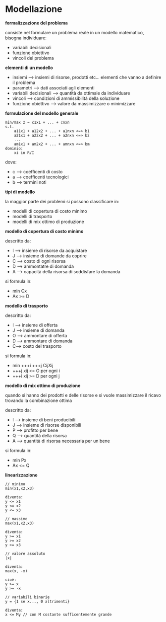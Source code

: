 # Modellazione

**formalizzazione del problema**

consiste nel formulare un problema reale in un modello matematico, bisogna individuare:
* variabili decisionali
* funzione obiettivo
* vincoli del problema

**elementi di un modello**

* insiemi --> insiemi di risorse, prodotti etc... elementi che vanno a definire il problema
* parametri --> dati associati agli elementi
* variabili decisionali --> quantità da ottimale da individuare
* vincoli --> condizioni di ammissibilità della soluzione
* funzione obiettivo --> valore da massimizzare o minimizzare

**formulazione del modello generale**

```
min/max z = c1x1 + ... + cnxn
s.t.
    a11x1 + a12x2 + ... + a1nxn <=> b1
    a21x1 + a22x2 + ... + a2nxn <=> b2
    ...
    am1x1 + am2x2 + ... + amnxn <=> bm
dominio:
    xi in R/I
```

dove:
* c --> coefficenti di costo
* a --> coefficenti tecnologici
* b --> termini noti

**tipi di modello**

la maggior parte dei problemi si possono classificare in:
* modelli di copertura di costo minimo
* modelli di trasporto
* modelli di mix ottimo di produzione

**modello di copertura di costo minimo**

descritto da:
* I --> insieme di risorse da acquistare
* J --> insieme di domande da coprire
* C --> costo di ogni risorsa
* D --> ammontatre di domanda
* A --> capacità della risorsa di soddisfare la domanda

si formula in:
* min Cx
* Ax >= D

**modello di trasporto**

descritto da:
* I --> insieme di offerta
* J --> insieme di domanda
* O --> ammontare di offerta
* D --> ammontare di domanda
* C--> costo del trasporto

si formula in:
* min +++i +++j CijXij
* +++j xij <= O per ogni i
* +++i xij >= D per ogni j

**modello di mix ottimo di produzione**

quando si hanno dei prodotti e delle risorse e si vuole massimizzare il ricavo trovando la combinazione ottima

descritto da:
* I --> insieme di beni producibili
* J --> insieme di risorse disponibili
* P --> profitto per bene
* Q --> quantità della risorsa
* A --> quantità di risorsa necessaria per un bene

si formula in:
* min Px
* Ax <= Q

**linearizzazione**

```
// minimo
min(x1,x2,x3)

diventa:
y <= x1
y <= x2
y <= x3

// massimo
max(x1,x2,x3)

diventa:
y >= x1
y >= x2
y >= x3

// valore assoluto
|x|

diventa:
max(x, -x)

cioè:
y >= x
y >= -x

// variabili binarie
y = {1 se x..., 0 altrimenti}

diventa:
x <= My // con M costante sufficentemente grande
``` 